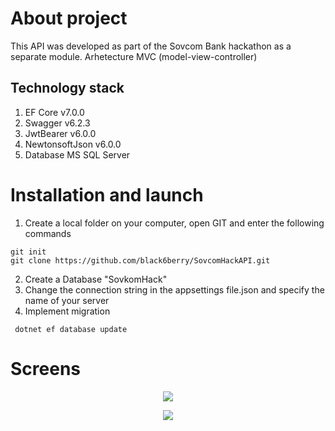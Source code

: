 ﻿# About project

This API was developed as part of the Sovcom Bank hackathon as a separate module. Arhetecture MVC (model-view-controller)

## Technology stack
1. EF Core v7.0.0
2. Swagger v6.2.3 
3. JwtBearer v6.0.0
4. NewtonsoftJson v6.0.0
5. Database MS SQL Server

# Installation and launch

1. Create a local folder on your computer, open GIT and enter the following commands

```
git init 
git clone https://github.com/black6berry/SovcomHackAPI.git
```

2. Create a Database "SovkomHack"
3. Change the connection string in the appsettings file.json and specify the name of your server 
4. Implement migration

```
 dotnet ef database update
```

# Screens 
<p align="center"><img src="SovkomHackAPI/Resources/img/api-points.png"/></p>
<p align="center"><img src="SovkomHackAPI/Resources/img/api-verifications.png"/></p>

